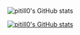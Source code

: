 ![pitill0's GitHub stats](https://github-readme-stats.vercel.app/api?username=pitill0&show_icons=true&theme=nord)


[![pitill0's GitHub stats](http://github-readme-streak-stats.herokuapp.com?user=pitill0&theme=dark&background=000000)](https://git.io/streak-stats)
<!--
## Hi there 👋

**pitill0/pitill0** is a ✨ _special_ ✨ repository because its `README.md` (this file) appears on your GitHub profile.

Here are some ideas to get you started:

- 🔭 I’m currently working on ...
- 🌱 I’m currently learning ...
- 👯 I’m looking to collaborate on ...
- 🤔 I’m looking for help with ...
- 💬 Ask me about ...
- 📫 How to reach me: ...
- 😄 Pronouns: ...
- ⚡ Fun fact: ...
-->
